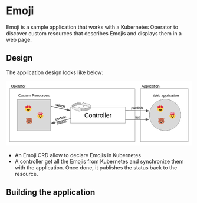 # Emoji

Emoji is a sample application that works with a Kubernetes Operator to discover
custom resources that describes Emojis and displays them in a web page.

## Design

The application design looks like below:

![Design](img/emoji-design.png)

- An Emoji CRD allow to declare Emojis in Kubernetes
- A controller get all the Emojis from Kubernetes and synchronize them with the
  application. Once done, it publishes the status back to the resource.

## Building the application


